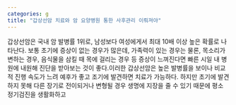 ```yaml
---
categories: g
title: "갑상선암 치료와 암 요양병원 통한 사후관리 이뤄져야"
---
```

갑상선암은 국내 암 발병률 1위로, 남성보다 여성에게서 최대 10배 이상 높은 확률로 나타난다. 보통 초기에 증상이 없는 경우가 많은데, 가족력이 있는 경우는 물론, 목소리가 변하는 경우, 음식물을 삼킬 때 목에 걸리는 경우 등 증상이 느껴진다면 빠른 시일 내 병원에 내원해 진단을 받아보는 것이 좋다.이러한 갑상선암은 높은 발병률을 보이나 비교적 진행 속도가 느려 예후가 좋고 조기에 발견하면 치료가 가능하다. 하지만 초기에 발견하지 못해 다른 장기로 전이되거나 변형될 경우 생명에 지장을 줄 수 있기 때문에 평소 정기검진을 생활화하고